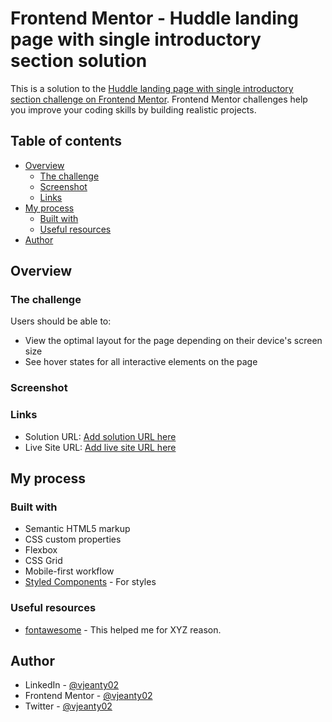 # Frontend Mentor - Huddle landing page with single introductory section solution

This is a solution to the [Huddle landing page with single introductory section challenge on Frontend Mentor](https://www.frontendmentor.io/challenges/huddle-landing-page-with-a-single-introductory-section-B_2Wvxgi0). Frontend Mentor challenges help you improve your coding skills by building realistic projects. 

## Table of contents

- [Overview](#overview)
  - [The challenge](#the-challenge)
  - [Screenshot](#screenshot)
  - [Links](#links)
- [My process](#my-process)
  - [Built with](#built-with)
  - [Useful resources](#useful-resources)
- [Author](#author)


## Overview

### The challenge

Users should be able to:

- View the optimal layout for the page depending on their device's screen size
- See hover states for all interactive elements on the page

### Screenshot


### Links

- Solution URL: [Add solution URL here](https://your-solution-url.com)
- Live Site URL: [Add live site URL here](https://your-live-site-url.com)

## My process

### Built with

- Semantic HTML5 markup
- CSS custom properties
- Flexbox
- CSS Grid
- Mobile-first workflow
- [Styled Components](https://styled-components.com/) - For styles

### Useful resources

- [fontawesome](https://fontawesome.com/) - This helped me for XYZ reason.

## Author

- LinkedIn - [@vjeanty02](https://www.linkedin.com/in/vjeanty02/)
- Frontend Mentor - [@vjeanty02](https://www.frontendmentor.io/profile/vjeanty02)
- Twitter - [@vjeanty02](https://www.twitter.com/vjeanty02)
